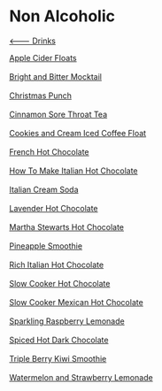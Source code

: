 # Non Alcoholic

[<--- Drinks](../drinks.md)

[Apple Cider Floats](./apple-cider-floats.md)<br><br>
[Bright and Bitter Mocktail](./bright-and-bitter-mocktail.md)<br><br>
[Christmas Punch](./christmas-punch.md)<br><br>
[Cinnamon Sore Throat Tea](./cinnamon-sore-throat-tea.md)<br><br>
[Cookies and Cream Iced Coffee Float](./cookies-and-cream-iced-coffee-float.md)<br><br>
[French Hot Chocolate](./french-hot-chocolate.md)<br><br>
[How To Make Italian Hot Chocolate](./how-to-make-italian-hot-chocolate.md)<br><br>
[Italian Cream Soda](./italian-cream-soda.md)<br><br>
[Lavender Hot Chocolate](./lavender-hot-chocolate.md)<br><br>
[Martha Stewarts Hot Chocolate](./martha-stewarts-hot-chocolate.md)<br><br>
[Pineapple Smoothie](./pineapple-smoothie.md)<br><br>
[Rich Italian Hot Chocolate](./rich-italian-hot-chocolate.md)<br><br>
[Slow Cooker Hot Chocolate](./slow-cooker-hot-chocolate.md)<br><br>
[Slow Cooker Mexican Hot Chocolate](./slow-cooker-mexican-hot-chocolate.md)<br><br>
[Sparkling Raspberry Lemonade](./sparkling-raspberry-lemonade.md)<br><br>
[Spiced Hot Dark Chocolate](./spiced-hot-dark-chocolate.md)<br><br>
[Triple Berry Kiwi Smoothie](./triple-berry-kiwi-smoothie.md)<br><br>
[Watermelon and Strawberry Lemonade](./watermelon-and-strawberry-lemonade.md)<br><br>
